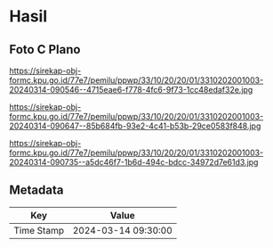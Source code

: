 # Hasil

## Foto C Plano

https://sirekap-obj-formc.kpu.go.id/77e7/pemilu/ppwp/33/10/20/20/01/3310202001003-20240314-090546--4715eae6-f778-4fc6-9f73-1cc48edaf32e.jpg

https://sirekap-obj-formc.kpu.go.id/77e7/pemilu/ppwp/33/10/20/20/01/3310202001003-20240314-090647--85b684fb-93e2-4c41-b53b-29ce0583f848.jpg

https://sirekap-obj-formc.kpu.go.id/77e7/pemilu/ppwp/33/10/20/20/01/3310202001003-20240314-090735--a5dc46f7-1b6d-494c-bdcc-34972d7e61d3.jpg


## Metadata

| Key        | Value               |
| ---------- | ------------------- |
| Time Stamp | 2024-03-14 09:30:00 |




